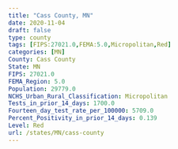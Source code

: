 ```yaml
---
title: "Cass County, MN"
date: 2020-11-04
draft: false
type: county
tags: [FIPS:27021.0,FEMA:5.0,Micropolitan,Red]
categories: [MN]
County: Cass County
State: MN
FIPS: 27021.0
FEMA_Region: 5.0
Population: 29779.0
NCHS_Urban_Rural_Classification: Micropolitan
Tests_in_prior_14_days: 1700.0
Fourteen_day_test_rate_per_100000: 5709.0
Percent_Positivity_in_prior_14_days: 0.139
Level: Red
url: /states/MN/cass-county
---
```



